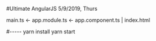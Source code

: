 #Ultimate AngularJS
5/9/2019, Thurs


main.ts <- app.module.ts <- app.component.ts
  |
index.html

#-----
yarn install
yarn start


